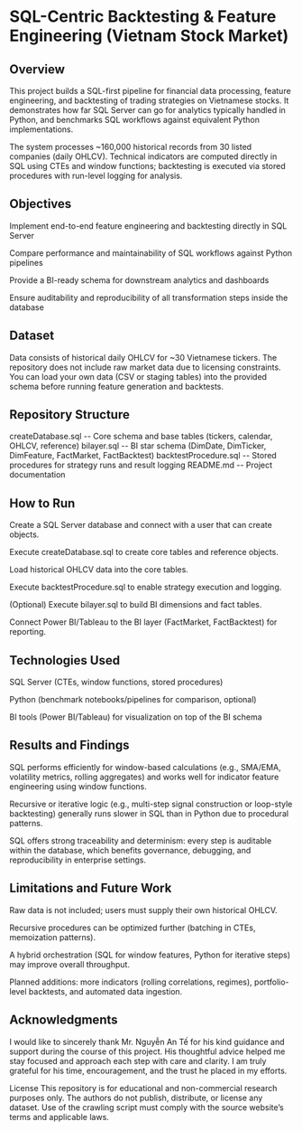 # SQL-Centric Backtesting & Feature Engineering (Vietnam Stock Market)
## Overview

This project builds a SQL-first pipeline for financial data processing, feature engineering, and backtesting of trading strategies on Vietnamese stocks. It demonstrates how far SQL Server can go for analytics typically handled in Python, and benchmarks SQL workflows against equivalent Python implementations.

The system processes ~160,000 historical records from 30 listed companies (daily OHLCV). Technical indicators are computed directly in SQL using CTEs and window functions; backtesting is executed via stored procedures with run-level logging for analysis.

## Objectives

Implement end-to-end feature engineering and backtesting directly in SQL Server

Compare performance and maintainability of SQL workflows against Python pipelines

Provide a BI-ready schema for downstream analytics and dashboards

Ensure auditability and reproducibility of all transformation steps inside the database

## Dataset

Data consists of historical daily OHLCV for ~30 Vietnamese tickers. The repository does not include raw market data due to licensing constraints. You can load your own data (CSV or staging tables) into the provided schema before running feature generation and backtests.

## Repository Structure
createDatabase.sql        -- Core schema and base tables (tickers, calendar, OHLCV, reference)
bilayer.sql               -- BI star schema (DimDate, DimTicker, DimFeature, FactMarket, FactBacktest)
backtestProcedure.sql     -- Stored procedures for strategy runs and result logging
README.md                 -- Project documentation

## How to Run

Create a SQL Server database and connect with a user that can create objects.

Execute createDatabase.sql to create core tables and reference objects.

Load historical OHLCV data into the core tables.

Execute backtestProcedure.sql to enable strategy execution and logging.

(Optional) 
Execute bilayer.sql to build BI dimensions and fact tables.

Connect Power BI/Tableau to the BI layer (FactMarket, FactBacktest) for reporting.

## Technologies Used

SQL Server (CTEs, window functions, stored procedures)

Python (benchmark notebooks/pipelines for comparison, optional)

BI tools (Power BI/Tableau) for visualization on top of the BI schema

## Results and Findings

SQL performs efficiently for window-based calculations (e.g., SMA/EMA, volatility metrics, rolling aggregates) and works well for indicator feature engineering using window functions.

Recursive or iterative logic (e.g., multi-step signal construction or loop-style backtesting) generally runs slower in SQL than in Python due to procedural patterns.

SQL offers strong traceability and determinism: every step is auditable within the database, which benefits governance, debugging, and reproducibility in enterprise settings.

## Limitations and Future Work

Raw data is not included; users must supply their own historical OHLCV.

Recursive procedures can be optimized further (batching in CTEs, memoization patterns).

A hybrid orchestration (SQL for window features, Python for iterative steps) may improve overall throughput.

Planned additions: more indicators (rolling correlations, regimes), portfolio-level backtests, and automated data ingestion.

## Acknowledgments

I would like to sincerely thank Mr. Nguyễn An Tế for his kind guidance and support during the course of this project. His thoughtful advice helped me stay focused and approach each step with care and clarity. I am truly grateful for his time, encouragement, and the trust he placed in my efforts.

License
This repository is for educational and non-commercial research purposes only. The authors do not publish, distribute, or license any dataset. Use of the crawling script must comply with the source website’s terms and applicable laws.
